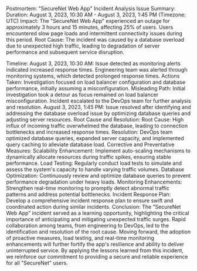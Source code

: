 Postmortem: "SecureNet Web App" Incident Analysis
Issue Summary: Duration: August 3, 2023, 10:30 AM - August 3, 2023, 1:45 PM (Timezone: UTC) Impact: The "SecureNet Web App" experienced an outage for approximately 3 hours and 15 minutes, affecting 25% of users. Users encountered slow page loads and intermittent connectivity issues during this period.
Root Cause: The incident was caused by a database overload due to unexpected high traffic, leading to degradation of server performance and subsequent service disruption.

Timeline:
August 3, 2023, 10:30 AM: Issue detected as monitoring alerts indicated increased response times.
Engineering team was alerted through monitoring systems, which detected prolonged response times.
Actions Taken: Investigation focused on load balancer configuration and database performance, initially assuming a misconfiguration.
Misleading Path: Initial investigation took a detour as focus remained on load balancer misconfiguration.
Incident escalated to the DevOps team for further analysis and resolution.
August 3, 2023, 1:45 PM: Issue resolved after identifying and addressing the database overload issue by optimizing database queries and adjusting server resources.
Root Cause and Resolution: Root Cause: High influx of incoming traffic overwhelmed the database, leading to connection bottlenecks and increased response times. Resolution: DevOps team optimized database queries, expanded server capacity, and implemented query caching to alleviate database load.
Corrective and Preventative Measures:
Scalability Enhancement: Implement auto-scaling mechanisms to dynamically allocate resources during traffic spikes, ensuring stable performance.
Load Testing: Regularly conduct load tests to simulate and assess the system's capacity to handle varying traffic volumes.
Database Optimization: Continuously review and optimize database queries to prevent performance degradation under heavy loads.
Monitoring Enhancements: Strengthen real-time monitoring to promptly detect abnormal traffic patterns and address potential bottlenecks.
Incident Response Plan: Develop a comprehensive incident response plan to ensure swift and coordinated action during similar incidents.
Conclusion: The "SecureNet Web App" incident served as a learning opportunity, highlighting the critical importance of anticipating and mitigating unexpected traffic surges. Rapid collaboration among teams, from engineering to DevOps, led to the identification and resolution of the root cause. Moving forward, the adoption of proactive measures, load testing, and real-time monitoring enhancements will further fortify the app's resilience and ability to deliver uninterrupted service. By applying the lessons learned from this incident, we reinforce our commitment to providing a secure and reliable experience for all "SecureNet" users.


